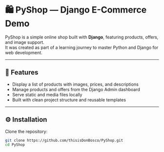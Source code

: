 # 🛍️ PyShop — Django E-Commerce Demo

PyShop is a simple online shop built with **Django**, featuring products, offers, and image support.  
It was created as part of a learning journey to master Python and Django for web development.

---

## 🚀 Features

- Display a list of products with images, prices, and descriptions  
- Manage products and offers from the Django Admin dashboard  
- Serve static and media files locally  
- Built with clean project structure and reusable templates

---

## ⚙️ Installation

Clone the repository:

```bash
git clone https://github.com/thisisDonBosco/PyShop.git
cd PyShop
